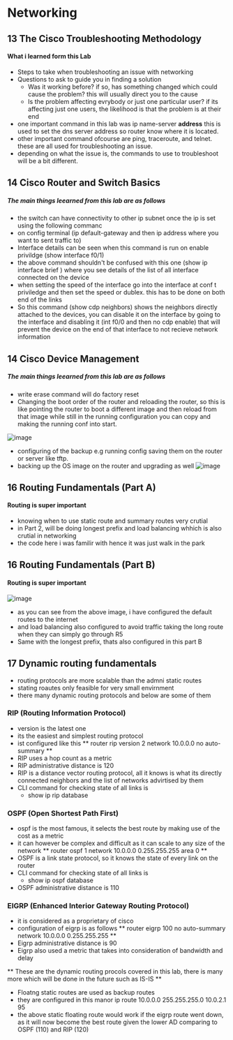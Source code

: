 # Networking

## 13 The Cisco Troubleshooting Methodology
#### What i learned form this Lab

 * Steps to take when troubleshooting an issue with networking
 * Questions to ask to guide you in finding a solution 
     * Was it working before? if so, has something changed which could cause the problem? this will usually direct you to the cause
     * Is the problem affecting evrybody or just one particular user? if its affecting just one users, the likelihood is that the problem is at their end
 * one important command in this lab was ip name-server **address** this is used to set the dns server address so router know where it is located.
 * other important command ofcourse are ping, traceroute, and telnet. these are all used for troubleshooting an issue.
 * depending on what the issue is, the commands to use to troubleshoot will be a bit different.
 
 ## 14 Cisco Router and Switch Basics
##### The main things leearned from this lab are as follows 

 
 * the switch can have connectivity to other ip subnet once the ip is set using the following commanc
 * on config terminal (ip default-gateway and then ip address where you want to sent traffic to)
 * Interface details can be seen when this command is run on enable privildge (show interface f0/1)
 * the above command shouldn't be confused with this one (show ip interface brief ) where you see details of the list of all interface connected on the device
 * when setting the speed of the interface go into the interface at conf t priviledge and then set the speed or dublex. this has to be done on both end of the links
 * So this command (show cdp neighbors) shows the neighbors directly attached to the devices, you can disable it on the interface by going to the interface and disabling it (int f0/0 and then no cdp enable) that will prevent the device on the end of that interface to not recieve network information
 
 
 ## 14 Cisco Device Management
##### The main things leearned from this lab are as follows 

* write erase command will do factory reset
* Changing the boot order of the router and reloading the router, so this is like pointing the router to boot a different image and then reload from that image while still in the running configuration you can copy and making the running conf into start.

![image](https://user-images.githubusercontent.com/110028539/184810228-83abbc8e-da4e-44c9-bccf-d62d6a6468d4.png)

* configuring of the backup e.g running config saving them on the router or server like tftp.
* backing up the OS image on the router and upgrading as well
![image](https://user-images.githubusercontent.com/110028539/184810569-6d6a4298-465b-4616-b9c8-1d7a911c975d.png)

## 16 Routing Fundamentals (Part A)
#### Routing is super important
* knowing when to use static route and summary routes very crutial
* in Part 2, will be doing longest prefix and load balancing whhich is also crutial in networking
* the code here i was familir with hence it was just walk in the park

## 16 Routing Fundamentals (Part B)
#### Routing is super important
![image](https://user-images.githubusercontent.com/110028539/185545354-2f1c5e81-7dae-45dd-b006-1e33bf6b01e1.png)
* as you can see from the above image, i have configured the default routes to the internet 
* and load balancing also configured to avoid traffic taking the long route when they can simply go through R5
* Same with the longest prefix, thats also configured in this part B

## 17 Dynamic routing fundamentals

* routing protocols are more scalable than the admni static routes
* stating roautes only feasible for very small envirnment
* there many dynamic routing protocols and below are some of them

### RIP (Routing Information Protocol)
* version is the latest one
* its the easiest and simplest routing protocol
* ist configured like this
	**
	router rip
	version 2
	network 10.0.0.0
	no auto-summary
	**
* RIP uses a hop count as a metric
* RIP administrative distance is 120
* RIP is a distance vector routing protocol, all it knows is what its directly connected neighbors and the list of networks advirtised by them
* CLI command for checking state of all links is 
	* show ip rip database

### OSPF (Open Shortest Path First)
* ospf is the most famous, it selects the best route by making use of the cost as a metric
* it can however be complex and difficult as it can scale to any size of the network
	**
	router ospf 1
	network 10.0.0.0 0.255.255.255 area 0
	**
* OSPF is a link state protocol, so it knows the state of every link on the router
* CLI command for checking state of all links is 
	* show ip ospf database
* OSPF administrative distance is 110

### EIGRP (Enhanced Interior Gateway Routing Protocol)
* it is considered as a proprietary of cisco
* configuration of eigrp is as follows
	**
	router eigrp 100
	no auto-summary 
	network 10.0.0.0 0.255.255.255
	**
* Eigrp administrative distance is 90
* Eigrp also used a metric that takes into consideration of bandwidth and delay

** These are the dynamic routing procols covered in this lab, there is many more which will be done in the future such as IS-IS **

* Floatng static routes are used as backup routes
* they are configured in this manor ip route 10.0.0.0 255.255.255.0 10.0.2.1 95
* the above static floating route would work if the eigrp route went down, as it will now become the best route given the lower AD comparing to OSPF (110) and RIP (120)



 
       
